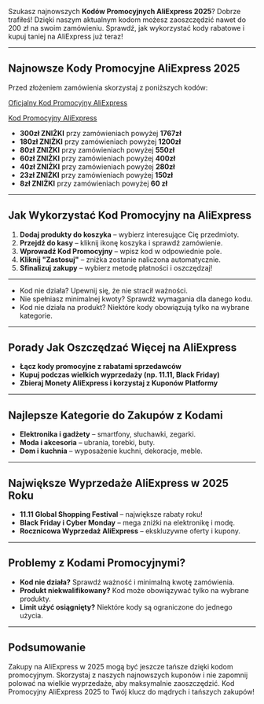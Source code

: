 Szukasz najnowszych **Kodów Promocyjnych AliExpress 2025**? Dobrze trafiłeś! Dzięki naszym aktualnym kodom możesz zaoszczędzić nawet do 200 zł na swoim zamówieniu. Sprawdź, jak wykorzystać kody rabatowe i kupuj taniej na AliExpress już teraz!

---

## Najnowsze Kody Promocyjne AliExpress 2025

Przed złożeniem zamówienia skorzystaj z poniższych kodów:

[Oficjalny Kod Promocyjny AliExpress](https://fas.st/VMzE90)

[Kod Promocyjny AliExpress](https://fas.st/VMzE90)

- **300zł ZNIŻKI** przy zamówieniach powyżej **1767zł**
- **180zł ZNIŻKI** przy zamówieniach powyżej **1200zł**
- **80zł ZNIŻKI** przy zamówieniach powyżej **550zł**
- **60zł ZNIŻKI** przy zamówieniach powyżej **400zł**
- **40zł ZNIŻKI** przy zamówieniach powyżej **280zł**
- **23zł ZNIŻKI** przy zamówieniach powyżej **150zł**
- **8zł ZNIŻKI** przy zamówieniach powyżej **60 zł**

---

## Jak Wykorzystać Kod Promocyjny na AliExpress

1. **Dodaj produkty do koszyka** – wybierz interesujące Cię przedmioty.
2. **Przejdź do kasy** – kliknij ikonę koszyka i sprawdź zamówienie.
3. **Wprowadź Kod Promocyjny** – wpisz kod w odpowiednie pole.
4. **Kliknij "Zastosuj"** – zniżka zostanie naliczona automatycznie.
5. **Sfinalizuj zakupy** – wybierz metodę płatności i oszczędzaj!

---

- Kod nie działa? Upewnij się, że nie stracił ważności.
- Nie spełniasz minimalnej kwoty? Sprawdź wymagania dla danego kodu.
- Kod nie działa na produkt? Niektóre kody obowiązują tylko na wybrane kategorie.

---

## Porady Jak Oszczędzać Więcej na AliExpress

- **Łącz kody promocyjne z rabatami sprzedawców**
- **Kupuj podczas wielkich wyprzedaży (np. 11.11, Black Friday)**
- **Zbieraj Monety AliExpress i korzystaj z Kuponów Platformy**

---

## Najlepsze Kategorie do Zakupów z Kodami

- **Elektronika i gadżety** – smartfony, słuchawki, zegarki.
- **Moda i akcesoria** – ubrania, torebki, buty.
- **Dom i kuchnia** – wyposażenie kuchni, dekoracje, meble.

---

## Największe Wyprzedaże AliExpress w 2025 Roku

- **11.11 Global Shopping Festival** – największe rabaty roku!
- **Black Friday i Cyber Monday** – mega zniżki na elektronikę i modę.
- **Rocznicowa Wyprzedaż AliExpress** – ekskluzywne oferty i kupony.

---

## Problemy z Kodami Promocyjnymi?

- **Kod nie działa?** Sprawdź ważność i minimalną kwotę zamówienia.
- **Produkt niekwalifikowany?** Kod może obowiązywać tylko na wybrane produkty.
- **Limit użyć osiągnięty?** Niektóre kody są ograniczone do jednego użycia.

---

## Podsumowanie

Zakupy na AliExpress w 2025 mogą być jeszcze tańsze dzięki kodom promocyjnym. Skorzystaj z naszych najnowszych kuponów i nie zapomnij polować na wielkie wyprzedaże, aby maksymalnie zaoszczędzić. Kod Promocyjny AliExpress 2025 to Twój klucz do mądrych i tańszych zakupów!
